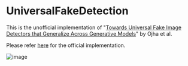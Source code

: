 # UniversalFakeDetection

This is the unofficial implementation of "[Towards Universal Fake Image Detectors that Generalize Across Generative Models](https://www.google.com/url?sa=t&rct=j&q=&esrc=s&source=web&cd=&cad=rja&uact=8&ved=2ahUKEwigt7uF7s7_AhVzcGwGHeUHBnMQFnoECBEQAQ&url=https%3A%2F%2Fopenaccess.thecvf.com%2Fcontent%2FCVPR2023%2Fpapers%2FOjha_Towards_Universal_Fake_Image_Detectors_That_Generalize_Across_Generative_Models_CVPR_2023_paper.pdf&usg=AOvVaw2XDpwSwrOEqd1r0S4ZmWtm&opi=89978449)" by Ojha et al.

Please refer [here](https://github.com/Yuheng-Li/UniversalFakeDetect#data) for the official implementation.

![image](https://github.com/chandlerbing65nm/UniversalFakeDetection/assets/62779617/f0a84b7e-9b9c-4fe6-8929-c031466adeb0)


